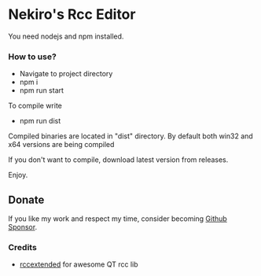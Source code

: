 # Nekiro's Rcc Editor

You need nodejs and npm installed.

### How to use?

- Navigate to project directory
- npm i
- npm run start

To compile write

- npm run dist

Compiled binaries are located in "dist" directory.
By default both win32 and x64 versions are being compiled

If you don't want to compile, download latest version from releases.

Enjoy.

## Donate

If you like my work and respect my time, consider becoming [Github Sponsor](https://github.com/sponsors/nekiro).


### Credits
- [rccextended](https://github.com/zedxxx/rccextended) for awesome QT rcc lib
